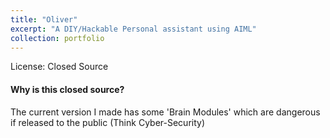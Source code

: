```yaml
---
title: "Oliver"
excerpt: "A DIY/Hackable Personal assistant using AIML"
collection: portfolio
---
```


License: Closed Source

#### Why is this closed source?

The current version I made has some 'Brain Modules' which are dangerous if released to the public (Think Cyber-Security)

